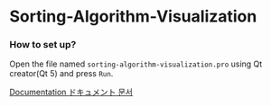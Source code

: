 # Sorting-Algorithm-Visualization

### How to set up?

Open the file named `sorting-algorithm-visualization.pro` using Qt creator(Qt 5) and press `Run`.

[Documentation ドキュメント 문서](https://github.com/keiorkt/Sorting-Algorithm-Visualization/blob/master/final-documentation.pdf)
